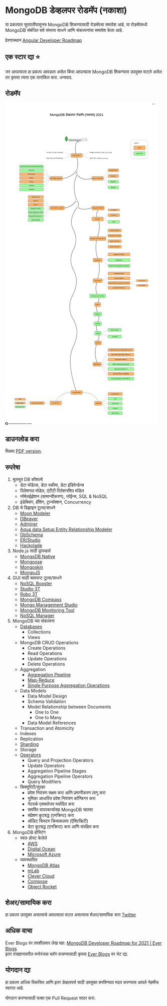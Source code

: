 # MongoDB डेव्हलपर रोडमॅप (नकाशा)

या प्रकल्पात सुरवातीपासूनच MongoDB शिकण्यासाठी रोडमॅपचा समावेश आहे. या रोडमॅपमध्ये MongoDB संबंधित सर्व संभाव्य साधने आणि संकल्पनांचा समावेश केला आहे.
<br>

प्रेरणास्थान [Angular Developer Roadmap](https://github.com/sulco/angular-developer-roadmap/)

## एक स्टार द्या ⭐
जर आपल्याला हा प्रकल्प आवडला असेल किंवा आपल्याला MongoDB शिकण्यास उपयुक्त वाटले असेल तर कृपया त्यास एक तारांकित करा. धन्यवाद.

## रोडमॅप

![रोडमॅप](./mongodb-dev-roadmap-mr.png)

## डाउनलोड करा

मिळवा [PDF version](./mongodb-dev-roadmap-mr.pdf).

## रुपरेषा
1.  मूलभूत DB कौशल्ये
    - डेटा मॉडेल्स, डेटा स्कीमा, डेटा इंडिपेन्डेन्स
    - रिलेशनल मॉडेल, एंटीटी रिलेशनशिप मॉडेल
    - नॉर्मलईझेशन (सामान्यीकरण), जॉईन्स, SQL & NoSQL
    - इंडेक्सिंग, हॅशिंग, ट्रान्सॅक्शन, Concurrency
2.  DB चे डिझाइन टूल्स/साधने
    - [Moon Modeler](https://www.datensen.com/mongodb-design-tool.html)
    - [DBeaver](https://dbeaver.io/)
    - [Adminer](https://www.adminer.org/)
    - [Aqua data Setup Entity Relationship Modeler](https://www.aquafold.com/aquadatastudio/er_modeler)
    - [DbSchema](https://dbschema.com/)
    - [ER/Studio](https://www.idera.com/er-studio-data-architect-software)
    - [Hackolade](https://hackolade.com/)
3.  Node.js साठी ड्रायव्हर्स
    - [MongoDB Native](https://github.com/mongodb/node-mongodb-native)
    - [Mongoose](https://mongoosejs.com/)
    - [Mongoskin](https://www.npmjs.com/package/mongoskin)
    - [MongoJS](https://github.com/mongo-js/mongojs)
4.  GUI साठी क्लायन्ट टूल्स/साधने
    - [NoSQL Booster](https://nosqlbooster.com/)
    - [Studio 3T](https://studio3t.com/)
    - [Robo 3T](https://robomongo.org/)
    - [MongoDB Compass](https://www.mongodb.com/products/compass)
    - [Mongo Management Studio](http://mms.litixsoft.de/)
    - [MongoDB Monitoring Tool](https://www.solarwinds.com/database-performance-monitor/integrations/mongodb-monitoring)
    - [NoSQL Manager](https://www.mongodbmanager.com/)
5.  MongoDB च्या संकल्पना
    - [Databases](https://docs.mongodb.com/manual/core/databases-and-collections/)
      - Collections
      - Views
    - MongoDB CRUD Operations
      - Create Operations
      - Read Operations
      - Update Operations
      - Delete Operations
    - Aggregation
      - [Aggregation Pipeline](https://docs.mongodb.com/manual/aggregation/#aggregation-framework)
      - [Map-Reduce](https://docs.mongodb.com/manual/aggregation/#aggregation-map-reduce)
      - [Single Purpose Aggregation Operations](https://docs.mongodb.com/manual/aggregation/#single-purpose-agg-operations)
    - Data Models
      - Data Model Design
      - Schema Validation
      - Model Relationship between Documents
        - One to One
        - One to Many
      - Data Model References
    - Transaction and Atomicity
    - Indexes
    - Replication
    - [Sharding](https://docs.mongodb.com/manual/reference/glossary/#term-sharding)
    - Storage
    - [Operators](https://docs.mongodb.com/manual/reference/operator/)
      - Query and Projection Operators
      - Update Operators
      - Aggregation Pipeline Stages
      - Aggregation Pipeline Operators
      - Query Modifiers
    - सिक्युरिटी/सुरक्षा
      - प्रवेश नियंत्रण सक्षम करा आणि प्रमाणीकरण लागू करा
      - भूमिका आधारित प्रवेश नियंत्रण कॉन्फिगर करा
      - नेटवर्क एक्सपोजर मर्यादित करा
      - समर्पित वापरकर्त्यासह MongoDB चालवा
      - संप्रेषण कूटबद्ध (एनक्रिप्ट) करा
      - ऑडिट सिस्टम क्रियाकलाप (ऍक्टिव्हिटी)
      - डेटा कूटबद्ध (एनक्रिप्ट) करा आणि संरक्षित करा
6.  MongoDB होस्टिंग
    - स्वतः होस्ट केलेले
      - [AWS](https://aws.amazon.com/)
      - [Digital Ocean](https://www.digitalocean.com/)
      - [Microsoft Azure](https://azure.microsoft.com/en-in/)
    - व्यवस्थापित
      - [MongoDB Atlas](https://www.mongodb.com/cloud/atlas)
      - [mLab](https://mlab.com/)
      - [Clever Cloud](https://www.clever-cloud.com/en/)
      - [Compose](https://www.compose.com/databases/mongodb)
      - [Object Rocket](https://www.objectrocket.com/)


## शेअर/सामायिक करा

हा प्रकल्प उपयुक्त असल्याचे आपल्याला वाटत असल्यास शेअर/सामायिक करा [Twitter](https://twitter.com/intent/tweet?url=https://github.com/navanathjadhav/mongodb-developer-roadmap)

## अधिक वाचा
Ever Blogs वर तपशीलवार लेख पहा: [MongoDB Developer Roadmap for 2021 | Ever Blogs](https://everblogs.com/database/mongodb-developer-roadmap-for-2021/)
<br>
इतर तंत्रज्ञानावरील मनोरंजक ब्लॉग वाचण्यासाठी कृपया [Ever Blogs](https://everblogs.com/) वर भेट द्या.

## योगदान द्या

हा प्रकल्प अधिक विकसित आणि इतर डेव्हलपर्स साठी उपयुक्त बनविण्यात मदत करण्यास आपले नेहमीच स्वागत आहे.

योगदान करण्यासाठी फक्त एक Pull Request सादर करा.

